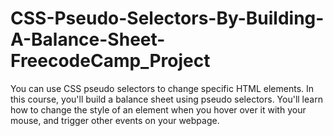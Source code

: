 # CSS-Pseudo-Selectors-By-Building-A-Balance-Sheet-FreecodeCamp_Project
You can use CSS pseudo selectors to change specific HTML elements.  In this course, you'll build a balance sheet using pseudo selectors. You'll learn how to change the style of an element when you hover over it with your mouse, and trigger other events on your webpage.
